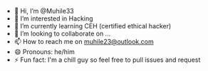 - 👋 Hi, I’m @Muhile33
- 👀 I’m interested in Hacking
- 🌱 I’m currently learning CEH (certified ethical hacker)
- 💞️ I’m looking to collaborate on ...
- 📫 How to reach me on muhile23@outlook.com
- 😄 Pronouns: he/him
- ⚡ Fun fact: I'm a chill guy so feel free to pull issues and request

<!---
Muhile33/Muhile33 is a ✨ special ✨ repository because its `README.md` (this file) appears on your GitHub profile.
You can click the Preview link to take a look at your changes.
--->
